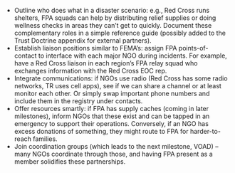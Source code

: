 - Outline who does what in a disaster scenario: e.g., Red Cross runs shelters, FPA squads can help by distributing relief supplies or doing wellness checks in areas they can’t get to quickly. Document these complementary roles in a simple reference guide (possibly added to the Trust Doctrine appendix for external partners).  
- Establish liaison positions similar to FEMA’s: assign FPA points-of-contact to interface with each major NGO during incidents. For example, have a Red Cross liaison in each region’s FPA relay squad who exchanges information with the Red Cross EOC rep.  
- Integrate communications: if NGOs use radio (Red Cross has some radio networks, TR uses cell apps), see if we can share a channel or at least monitor each other. Or simply swap important phone numbers and include them in the registry under contacts.  
- Offer resources smartly: if FPA has supply caches (coming in later milestones), inform NGOs that these exist and can be tapped in an emergency to support their operations. Conversely, if an NGO has excess donations of something, they might route to FPA for harder-to-reach families.  
- Join coordination groups (which leads to the next milestone, VOAD) – many NGOs coordinate through those, and having FPA present as a member solidifies these partnerships.